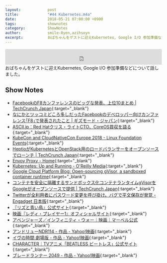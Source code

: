 ```yaml
---
layout:            post
title:             "#44 Kubernetes.m4a"
date:              2018-05-21 07:00:00 +0900
tags:              shownotes
category:          ShowNotes
author:            smile-0yen,azihsoyn
excerpt:           おばちゃんをゲストに迎えKubernetes, Google I/O 参加準備などについて話しました。
---
```

<iframe width="100%" height="50" scrolling="no" frameborder="no" src="https://w.soundcloud.com/player/?url=https%3A//api.soundcloud.com/tracks/446847771&amp;auto_play=false&amp;hide_related=false&amp;show_user=true&amp;show_reposts=false&amp;visual=false&amp;show_artwork=false&amp;default_height=75"></iframe>
おばちゃんをゲストに迎えKubernetes, Google I/O 参加準備などについて話しました。

## Show Notes
- [FacebookのF8カンファレンスのビッグな発表、上位10まとめ \| TechCrunch Japan](https://jp.techcrunch.com/2018/05/02/2018-05-01-10-big-announcements-from-day-1-of-f8/){:target="_blank"}
- [なにかとツッコミどころ多しだったFacebookのデベロッパー向けカンファレンス｢F8｣で発表されたこと \| ギズモード・ジャパン](https://www.gizmodo.jp/2018/05/facebook-f8-what.html){:target="_blank"}
- [ASCII\.jp：Red Hatクリス・ライトCTO、CoreOS買収を語る](http://ascii.jp/elem/000/001/626/1626852/){:target="_blank"}
- [KubeCon and CloudNativeCon Europe 2018 \- Linux Foundation Events](https://events.linuxfoundation.jp/events/kubecon-cloudnativecon-europe-2018/){:target="_blank"}
- [HeptioがKubernetesとOpenStack用のロードバランサーをオープンソースでローンチ \| TechCrunch Japan](https://jp.techcrunch.com/2018/04/24/2018-04-23-heptio-launches-an-open-source-load-balancer-for-kubernetes-and-openstack/){:target="_blank"}
- [Envoy Proxy \- Home](https://www.envoyproxy.io/){:target="_blank"}
- [Kubernetes: Up and Running \- O'Reilly Media](http://shop.oreilly.com/product/0636920043874.do){:target="_blank"}
- [Google Cloud Platform Blog: Open\-sourcing gVisor, a sandboxed container runtime](https://cloudplatform.googleblog.com/2018/05/Open-sourcing-gVisor-a-sandboxed-container-runtime.html){:target="_blank"}
- [コンテナを安全に隔離するサンドボックス化コンテナランタイムgVisorをGoogleがオープンソースで提供 \| TechCrunch Japan](https://jp.techcrunch.com/2018/05/02/2018-05-02-google-open-sources-gvisor-a-sandboxed-container-runtime/){:target="_blank"}
- [Twitterが全利用者にパスワード変更を呼び掛け。バグで平文保存が発覚 \- Engadget 日本版](https://japanese.engadget.com/2018/05/03/twitter/){:target="_blank"}
- [『リズと青い鳥』公式サイト](http://liz-bluebird.com/){:target="_blank"}
- [映画『レディ・プレイヤー1』オフィシャルサイト](http://wwws.warnerbros.co.jp/readyplayerone/){:target="_blank"}
- [アベンジャーズ／インフィニティ・ウォー｜映画｜マーベル公式](http://cpn.disney.co.jp/avengers-iw/){:target="_blank"}
- [アンドリューNDR114 \- 作品 \- Yahoo\!映画](https://movies.yahoo.co.jp/movie/%E3%82%A2%E3%83%B3%E3%83%89%E3%83%AA%E3%83%A5%E3%83%BCNDR114/160134/){:target="_blank"}
- [イヴの時間 劇場版 \- 作品 \- Yahoo\!映画](https://movies.yahoo.co.jp/movie/%E3%82%A4%E3%83%B4%E3%81%AE%E6%99%82%E9%96%93+%E5%8A%87%E5%A0%B4%E7%89%88/335930/){:target="_blank"}
- [CHARACTER｜TVアニメ「BEATLESS ビートレス」公式サイト](http://beatless-anime.jp/character/){:target="_blank"}
- [ブレードランナー 2049 \- 作品 \- Yahoo\!映画](https://movies.yahoo.co.jp/movie/%E3%83%96%E3%83%AC%E3%83%BC%E3%83%89%E3%83%A9%E3%83%B3%E3%83%8A%E3%83%BC+2049/359122/){:target="_blank"}

